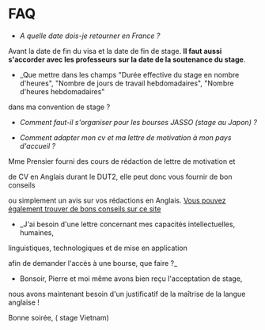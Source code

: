 # FAQ



* _A quelle date dois-je retourner en France ?_



Avant la date de fin du visa et la date de fin de stage. **Il faut aussi s'accorder avec les professeurs sur la date de la soutenance du stage**.  



* _Que mettre dans les champs "Durée effective du stage en nombre d'heures", "Nombre de jours de travail hebdomadaires", "Nombre d'heures hebdomadaires" 

dans ma convention de stage ?



* _Comment faut-il s'organiser pour les bourses JASSO (stage au Japon) ?_



* _Comment adapter mon cv et ma lettre de motivation à mon pays d'accueil ?_

Mme Prensier fourni des cours de rédaction de lettre de motivation et

de CV en Anglais durant le DUT2, elle peut donc vous fournir de bon conseils

ou simplement un avis sur vos rédactions en Anglais. [Vous pouvez également trouver de bons conseils sur ce site](http://www.dimension-emploi.com/cv-postuler-a-l-etranger/35)



* _J'ai besoin d'une lettre concernant mes capacités intellectuelles, humaines, 

linguistiques, technologiques et de mise en application 

afin de demander l'accès à une bourse, que faire ?_





* Bonsoir, Pierre et moi même avons bien reçu l'acceptation de stage, 

nous avons maintenant besoin d'un justificatif de la maîtrise de la langue anglaise !

Bonne soirée, ( stage Vietnam)